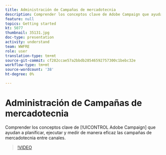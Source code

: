 ```yaml
---
title: Administración de Campañas de mercadotecnia
description: Comprender los conceptos clave de Adobe Campaign que ayudan a planificar, ejecutar y medir de manera eficaz las campañas de mercadotecnia entre canales.
feature: null
topics: Getting started
kt: 5077
thumbnail: 35131.jpg
doc-type: presentation
activity: understand
team: WWFRE
role: user
translation-type: tm+mt
source-git-commit: cf282ccae57a2bbdb28546592757300c1bebc32e
workflow-type: tm+mt
source-wordcount: '38'
ht-degree: 0%

---
```



# Administración de Campañas de mercadotecnia

Comprender los conceptos clave de [!UICONTROL Adobe Campaign] que ayudan a planificar, ejecutar y medir de manera eficaz las campañas de mercadotecnia entre canales.

>[!VIDEO](https://video.tv.adobe.com/v/35131?quality=12)
